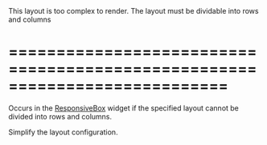 <!--**
/*-------------------------------------------
    Auto-generated file. Do not modify.
-------------------------------------------

**-->
<!--d-->This layout is too complex to render. The layout must be dividable into rows and columns<!--/d-->
===========================================================================
===========================================================================

<!--shortDescription-->
Occurs in the [ResponsiveBox](/Documentation/ApiReference/UI_Widgets/dxResponsiveBox/) widget if the specified layout cannot be divided into rows and columns.
<!--/shortDescription-->

<!--fullDescription-->
Simplify the layout configuration.
<!--/fullDescription-->
